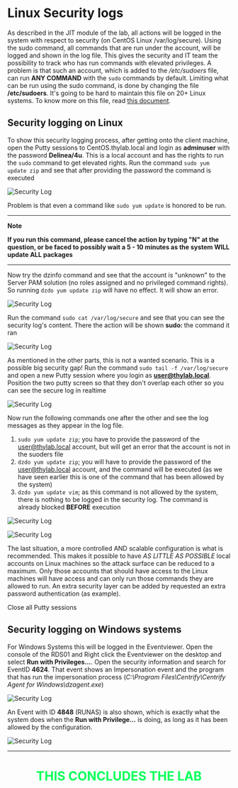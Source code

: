 # Linux Security logs

As described in the JIT module of the lab, all actions will be logged in the system with respect to security (on CentOS Linux /var/log/secure). Using the sudo command, all commands that are run under the account, will be logged and shown in the log file. This gives the security and IT team the possibility to track who has run commands with elevated privileges.
A problem is that such an account, which is added to the */etc/sudoers* file, can run **ANY COMMAND** with the ``sudo`` commands by default. Limiting what can be run using the sudo command, is done by changing the file **/etc/sudoers**. It's going to be hard to maintain this file on 20+ Linux systems. To know more on this file, read [this document](https://kifarunix.com/run-only-specific-commands-with-sudo-in-linux/).

## Security logging on Linux

To show this security logging process, after getting onto the client machine, open the Putty sessions to CentOS.thylab.local and login as **adminuser** with the password **Delinea/4u**. This is a local account and has the rights to run the ``sudo`` command to get elevated rights. 
Run the command ``sudo yum update zip`` and see that after providing the password the command is executed

![Security Log](images/lab001.png)

Problem is that even a command like ``sudo yum update`` is honored to be run. 

---

**Note**

**If you run this command, please cancel the action by typing "N" at the question, or be faced to possibly wait a 5 - 10 minutes as the system WILL update ALL packages**

---

Now try the dzinfo command and see that the account is "unknown" to the Server PAM solution (no roles assigned and no privileged command rights). So running ``dzdo yum update zip`` will have no effect. It will show an error.

![Security Log](images/lab002.png)

Run the command ``sudo cat /var/log/secure`` and see that you can see the security log's content. There the action will be shown **sudo: <username that requested the privilege rights>** the command it ran

![Security Log](images/lab003.png)

As mentioned in the other parts, this is not a wanted scenario. This is a possible big security gap! Run the command ``sudo tail -f /var/log/secure`` and open a new Putty session where you login as **user@thylab.local**. Position the two putty screen so that they don't overlap each other so you can see the secure log in realtime

![Security Log](images/lab004.png)

Now run the following commands one after the other and see the log messages as they appear in the log file.
1. ``sudo yum update zip``; you have to provide the password of the user@thylab.local account, but will get an error that the account is not in the suoders file
1. ``dzdo yum update zip``; you will have to provide the password of the user@thylab.local account, and the command will be executed (as we have seen earlier this is one of the command that has been allowed by the system)
1. ``dzdo yum update vim``; as this command is not allowed by the system, there is nothing to be logged in the security log. The command is already blocked **BEFORE** execution

![Security Log](images/lab005.png)

![Security Log](images/lab006.png)

The last situation, a more controlled AND scalable configuration is what is recommended. This makes it possible to have *AS LITTLE AS POSSIBLE* local accounts on Linux machines so the attack surface can be reduced to a maximum. Only those accounts that should have access to the Linux machines will have access and can only run those commands they are allowed to run. An extra security layer can be added by requested an extra password authentication (as example).

Close all Putty sessions

## Security logging on Windows systems

For Windows Systems this will be logged in the Eventviewer. Open the console of the RDS01 and Right click the Eventviewer on the desktop and select **Run with Privileges...**. Open the security information and search for EventID **4624**. That event shows an Impersonation event and the program that has run the impersonation process (*C:\Program Files\Centrify\Centrify Agent for Windows\dzagent.exe*)

![Security Log](images/lab007.png)

An Event with ID **4848** (RUNAS) is also shown, which is exactly what the system does when the **Run with Privilege...** is doing, as long as it has been allowed by the configuration.

![Security Log](images/lab008.png)

<HR>
  <center><H1 style="color:#00FF59">THIS CONCLUDES THE LAB</H1></center>